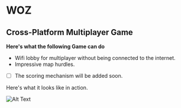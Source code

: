 # WOZ


## Cross-Platform Multiplayer Game ##

**Here's what the following Game can do**

* Wifi lobby for multiplayer without being connected to the internet.
* Impressive map hurdles.
- [ ] The scoring mechanism will be added soon.

Here's what it looks like in action.

![Alt Text](https://github.com/YASH12366/PayTrail/blob/master/PayTrailDemo.gif)
